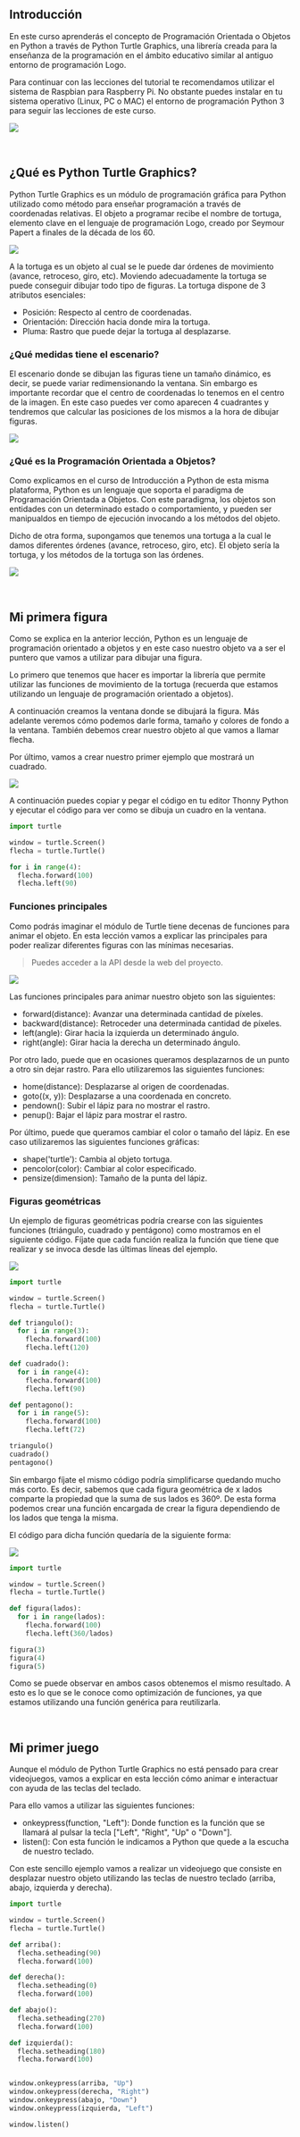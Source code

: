 ## Introducción

En este curso aprenderás el concepto de Programación Orientada o Objetos en Python a través de Python Turtle Graphics, una librería creada para la enseñanza de la programación en el ámbito educativo similar al antiguo entorno de programación Logo.

Para continuar con las lecciones del tutorial te recomendamos utilizar el sistema de Raspbian para Raspberry Pi. No obstante puedes instalar en tu sistema operativo (Linux, PC o MAC) el entorno de programación Python 3 para seguir las lecciones de este curso.

![](img/python-turtle-graphics.png)



<br />



## ¿Qué es Python Turtle Graphics?

Python Turtle Graphics es un módulo de programación gráfica para Python utilizado como método para enseñar programación a través de coordenadas relativas. El objeto a programar recibe el nombre de tortuga, elemento clave en el lenguaje de programación Logo, creado por Seymour Papert a finales de la década de los 60.

![](img/ejemplos-turtle-graphics.png)

A la tortuga es un objeto al cual se le puede dar órdenes de movimiento (avance, retroceso, giro, etc). Moviendo adecuadamente la tortuga se puede conseguir dibujar todo tipo de figuras. La tortuga dispone de 3 atributos esenciales:

- Posición: Respecto al centro de coordenadas.
- Orientación: Dirección hacia donde mira la tortuga.
- Pluma: Rastro que puede dejar la tortuga al desplazarse.

### ¿Qué medidas tiene el escenario?

El escenario donde se dibujan las figuras tiene un tamaño dinámico, es decir, se puede variar redimensionando la ventana. Sin embargo es importante recordar que el centro de coordenadas lo tenemos en el centro de la imagen. En este caso puedes ver como aparecen 4 cuadrantes y tendremos que calcular las posiciones de los mismos a la hora de dibujar figuras.

![](img/escenario-turtle.png)

### ¿Qué es la Programación Orientada a Objetos?

Como explicamos en el curso de Introducción a Python de esta misma plataforma, Python es un lenguaje que soporta el paradigma de Programación Orientada a Objetos. Con este paradigma, los objetos son entidades con un determinado estado o comportamiento, y pueden ser manipualdos en tiempo de ejecución invocando a los métodos del objeto.

Dicho de otra forma, supongamos que tenemos una tortuga a la cual le damos diferentes órdenes (avance, retroceso, giro, etc). El objeto sería la tortuga, y los métodos de la tortuga son las órdenes.

![](img/poo-turtle-graphics.png)



<br />



## Mi primera figura

Como se explica en la anterior lección, Python es un lenguaje de programación orientado a objetos y en este caso nuestro objeto va a ser el puntero que vamos a utilizar para dibujar una figura.

Lo primero que tenemos que hacer es importar la librería que permite utilizar las funciones de movimiento de la tortuga (recuerda que estamos utilizando un lenguaje de programación orientado a objetos).

A continuación creamos la ventana donde se dibujará la figura. Más adelante veremos cómo podemos darle forma, tamaño y colores de fondo a la ventana. También debemos crear nuestro objeto al que vamos a llamar flecha.

Por último, vamos a crear nuestro primer ejemplo que mostrará un cuadrado.

![](img/cuadrado-turtle-graphics.png)

A continuación puedes copiar y pegar el código en tu editor Thonny Python y ejecutar el código para ver como se dibuja un cuadro en la ventana.

```python
import turtle

window = turtle.Screen()
flecha = turtle.Turtle()

for i in range(4):
  flecha.forward(100)
  flecha.left(90)
```

### Funciones principales

Como podrás imaginar el módulo de Turtle tiene decenas de funciones para animar el objeto. En esta lección vamos a explicar las principales para poder realizar diferentes figuras con las mínimas necesarias.

> Puedes acceder a la API desde la web del proyecto.

![](img/funciones-principales-turtle.png)

Las funciones principales para animar nuestro objeto son las siguientes:

- forward(distance): Avanzar una determinada cantidad de píxeles.
- backward(distance): Retroceder una determinada cantidad de píxeles.
- left(angle): Girar hacia la izquierda un determinado ángulo.
- right(angle): Girar hacia la derecha un determinado ángulo.

Por otro lado, puede que en ocasiones queramos desplazarnos de un punto a otro sin dejar rastro. Para ello utilizaremos las siguientes funciones:

- home(distance): Desplazarse al origen de coordenadas.
- goto((x, y)): Desplazarse a una coordenada en concreto.
- pendown(): Subir el lápiz para no mostrar el rastro.
- penup(): Bajar el lápiz para mostrar el rastro.

Por último, puede que queramos cambiar el color o tamaño del lápiz. En ese caso utilizaremos las siguientes funciones gráficas:

- shape('turtle'): Cambia al objeto tortuga.
- pencolor(color): Cambiar al color especificado.
- pensize(dimension): Tamaño de la punta del lápiz.

### Figuras geométricas

Un ejemplo de figuras geométricas podría crearse con las siguientes funciones (triángulo, cuadrado y pentágono) como mostramos en el siguiente código. Fíjate que cada función realiza la función que tiene que realizar y se invoca desde las últimas líneas del ejemplo.

![](img/figuras-geometricas.png)

```python
import turtle

window = turtle.Screen()
flecha = turtle.Turtle()

def triangulo():
  for i in range(3):
    flecha.forward(100)
    flecha.left(120)

def cuadrado():
  for i in range(4):
    flecha.forward(100)
    flecha.left(90)

def pentagono():
  for i in range(5):
    flecha.forward(100)
    flecha.left(72)

triangulo()
cuadrado()
pentagono()
```

Sin embargo fíjate el mismo código podría simplificarse quedando mucho más corto. Es decir, sabemos que cada figura geométrica de x lados comparte la propiedad que la suma de sus lados es 360º. De esta forma podemos crear una función encargada de crear la figura dependiendo de los lados que tenga la misma.

El código para dicha función quedaría de la siguiente forma:

![](img/figuras-geometricas.png)

```python
import turtle

window = turtle.Screen()
flecha = turtle.Turtle()

def figura(lados):
  for i in range(lados):
    flecha.forward(100)
    flecha.left(360/lados)

figura(3)
figura(4)
figura(5)
```

Como se puede observar en ambos casos obtenemos el mismo resultado. A esto es lo que se le conoce como optimización de funciones, ya que estamos utilizando una función genérica para reutilizarla.



<br />



## Mi primer juego

Aunque el módulo de Python Turtle Graphics no está pensado para crear videojuegos, vamos a explicar en esta lección cómo animar e interactuar con ayuda de las teclas del teclado.

Para ello vamos a utilizar las siguientes funciones:

- onkeypress(function, "Left"): Donde function es la función que se llamará al pulsar la tecla ["Left", "Right", "Up" o "Down"].
- listen(): Con esta función le indicamos a Python que quede a la escucha de nuestro teclado.

Con este sencillo ejemplo vamos a realizar un videojuego que consiste en desplazar nuestro objeto utilizando las teclas de nuestro teclado (arriba, abajo, izquierda y derecha).

```python
import turtle

window = turtle.Screen()
flecha = turtle.Turtle()

def arriba():
  flecha.setheading(90)
  flecha.forward(100)

def derecha():
  flecha.setheading(0)
  flecha.forward(100)

def abajo():
  flecha.setheading(270)
  flecha.forward(100)

def izquierda():
  flecha.setheading(180)
  flecha.forward(100)


window.onkeypress(arriba, "Up")
window.onkeypress(derecha, "Right")
window.onkeypress(abajo, "Down")
window.onkeypress(izquierda, "Left")

window.listen() 
```

